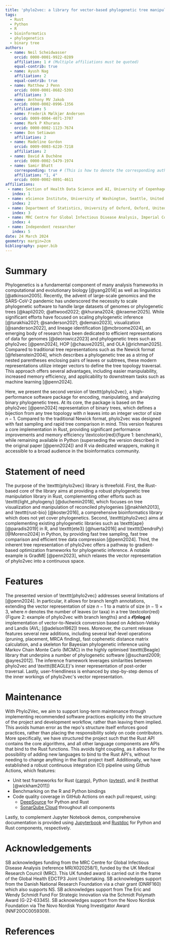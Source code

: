 ```yaml
---
title: 'phylo2vec: a library for vector-based phylogenetic tree manipulation'
tags:
  - Rust
  - Python
  - R
  - bioinformatics
  - phylogenetics
  - binary tree
authors:
  - name: Neil Scheidwasser
    orcid: 0000-0001-9922-0289
    affiliation: 1 # (Multiple affiliations must be quoted)
    equal-contrib: true
  - name: Ayush Nag
    affiliation: 2
    equal-contrib: true
  - name: Matthew J Penn
    orcid: 0000-0001-8682-5393
    affiliation: 3
  - name: Anthony MV Jakob
    orcid: 0000-0002-0996-1356
    affiliation: 5
  - name: Frederik Mølkjær Andersen
    orcid: 0009-0004-4071-3707
  - name: Mark P Khurana
    orcid: 0000-0002-1123-7674
  - name: Don Setiawan
    affiliation: 2
  - name: Madeline Gordon
    orcid: 0009-0003-6220-7218
    affiliation: 2
  - name: David A Duchêne
    orcid: 0000-0002-5479-1974
  - name: Samir Bhatt
    corresponding: true # (This is how to denote the corresponding author)
    affiliation: "1, 4"
    orcid: 0000-0002-0891-4611
affiliations:
 - name: Section of Health Data Science and AI, University of Copenhagen, Copenhagen
   index: 1
 - name: eScience Institute, University of Washington, Seattle, United States
   index: 2
 - name: Department of Statistics, University of Oxford, Oxford, United Kingdom
   index: 3
 - name: MRC Centre for Global Infectious Disease Analysis, Imperial College London, London, United Kingdom
   index: 4
 - name: Independent researcher
   index: 5
date: 24 March 2024
geometry: margin=2cm
bibliography: paper.bib
---
```


# Summary

Phylogenetics is a fundamental component of many analysis frameworks in computational and evolutionary biology [@yang2014] as well as linguistics [@atkinson2005]. Recently, the advent of large-scale genomics and the SARS-CoV-2 pandemic has underscored the necessity to scale phylogenetic software to handle large datasets of genomes or phylogenetic trees [@kapli2020; @attwood2022; @khurana2024; @kraemer2025]. While significant efforts have focused on scaling phylogenetic inference [@turakhia2021; @sanderson2021; @demaio2023], visualization [@sanderson2022], and lineage identification [@mcbroome2024], an emerging body of research has been dedicated to efficient representations of data for genomes [@deorowicz2023] and phylogenetic trees such as phylo2vec [@penn2024], HOP [@chauve2025], and OLA [@richman2025]. Compared to traditional tree representations such as the Newick format [@felsenstein2004], which describes a phylogenetic tree as a string of nested parentheses enclosing pairs of leaves or subtrees, these modern representations utilize integer vectors to define the tree topology traversal. This approach offers several advantages, including easier manipulability, increased memory efficiency, and applicability to downstream tasks such as machine learning [@penn2024].

Here, we present the second version of \texttt{phylo2vec}, a high-performance software package for encoding, manipulating, and analyzing binary phylogenetic trees.  At its core, the package is based on the phylo2vec [@penn2024] representation of binary trees, which defines a bijection from any tree topology with $n$ leaves into an integer vector of size $n-1$. Compared to the traditional Newick format, phylo2vec was designed with fast sampling and rapid tree comparison in mind. This version features a core implementation in Rust, providing significant performance improvements and memory efficiency \textcolor{red}{figure 1: benchmark}, while remaining available in Python (superseding the version described in the original paper [@penn2024]) and R via dedicated wrappers, making it accessible to a broad audience in the bioinformatics community.

# Statement of need

The purpose of the \texttt{phylo2vec} library is threefold. First, the Rust-based core of the library aims at providing a robust phylogenetic tree manipulation library in Rust, complementing other efforts such as \texttt{light\_phylogeny} [@duchemin2018], which focuses on tree visualization and manipulation of reconciled phylogenies [@nakhleh2013], and \texttt{rust-bio} [@koster2016], a comprehensive bioinformatics library which does not yet cover phylogenetics. Second, \texttt{phylo2vec} aims at complementing existing phylogenetic libraries such as \texttt{ape} [@paradis2019] in R, and \texttt{ete3} [@huerta2016] and \texttt{DendroPy} [@Moreno2024] in Python, by providing fast tree sampling, fast tree comparison and efficient tree data compression [@penn2024]. Third, the inherent tree representation of phylo2vec offers a pathway to gradient-based optimization frameworks for phylogenetic inference. A notable example is GradME [@penn2023], which relaxes the vector representation of phylo2vec into a continuous space.

# Features

The presented version of \texttt{phylo2vec} addresses several limitations of [@penn2024]. In particular, it allows for branch length annotations, extending the vector representation of size $n-1$ to a matrix of size $(n-1) \times 3$, where $n$ denotes the number of leaves (or taxa) in a tree \textcolor{red}{Figure 2: example of phylo2vec with branch lengths} and a **$\mathcal{O}(n \log n)$** implementation of vector-to-Newick conversion based on Adelson-Velsky and Landis (AVL; [@adelson1962]) trees. Moreover, the current release features several new additions, including several leaf-level operations (pruning, placement, MRCA finding), fast cophenetic distance matrix calculation, and a skeleton for Bayesian phylogenetic inference using Markov Chain Monte Carlo (MCMC) in the highly optimised \texttt{Beagle} library that underpins a number of phylogenetic software [@suchard2009; @ayres2012]. The inference framework leverages similarities between phylo2vec and \texttt{BEAGLE}'s inner representation of post-order traversal. Lastly, user-friendliness is enhanced by step-by-step demos of the inner workings of phylo2vec's vector representation.

# Maintenance

With Phylo2Vec, we aim to support long-term maintenance through implementing recommended software practices explicitly into the structure of the project and development workflow, rather than leaving them implied. This avoids human error as the repo's structure itself enforces good practices, rather than placing the responsibility solely on code contributors. More specifically, we have structured the project such that the Rust API contains the core algorithms, and all other language components are APIs that bind to the Rust functions. This avoids tight coupling, as it allows for the possibility of adding new languages to bind to the Rust API's, without needing to change anything in the Rust project itself. Additionally, we have established a robust continuous integration (CI) pipeline using Github Actions, which features:

* Unit test frameworks for Rust ([cargo](https://crates.io)), Python ([pytest](https://github.com/pytest-dev/pytest)), and R (testthat [@wickham2011])
* Benchmarking on the R and Python bindings
* Code quality coverage in GitHub Actions on each pull request, using:
  * [DeepSource](https://github.com/apps/deepsource-io) for Python and Rust
  * [SonarQube Cloud](https://github.com/apps/sonarqubecloud) throughout all components

Lastly, to complement Jupyter Notebook demos, comprehensive documentation is provided using [Jupyterbook](https://jupyterbook.org) and [Rustdoc](https://doc.rust-lang.org/rustdoc/what-is-rustdoc.html) for Python and Rust components, respectively.

# Acknowledgements

SB acknowledges funding from the MRC Centre for Global Infectious Disease Analysis (reference MR/X020258/1), funded by the UK Medical Research Council (MRC). This UK funded award is carried out in the frame of the Global Health EDCTP3 Joint Undertaking. SB acknowledges support from the Danish National Research Foundation via a chair grant (DNRF160) which also supports NS. SB acknowledges support from The Eric and Wendy Schmidt Fund For Strategic Innovation via the Schmidt Polymath Award (G-22-63345). SB acknowledges support from the Novo Nordisk Foundation via The Novo Nordisk Young Investigator Award (NNF20OC0059309).

# References

